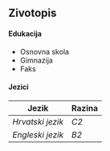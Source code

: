 ## Zivotopis

#### Edukacija
  * Osnovna skola
  * Gimnazija
  * Faks
  
#### Jezici
Jezik | Razina
--- | --- 
*Hrvatski jezik* | _C2_
*Engleski jezik* | _B2_

